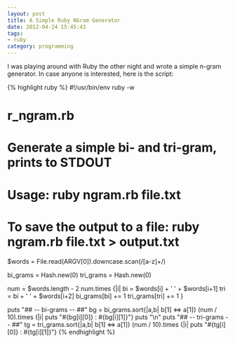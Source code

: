 ```yaml
---
layout: post
title: A Simple Ruby NGram Generator
date: 2012-04-24 15:45:43
tags:
- ruby
category: programming
---
```


I was playing around with Ruby the other night and wrote a simple n-gram generator. In case anyone is interested, here is the script:

{% highlight ruby %}
#!/usr/bin/env ruby -w
# r_ngram.rb
# Generate a simple bi- and tri-gram, prints to STDOUT
# Usage: ruby ngram.rb file.txt
# To save the output to a file: ruby ngram.rb file.txt > output.txt

$words = File.read(ARGV[0]).downcase.scan(/[a-z]+/)

bi_grams = Hash.new(0)
tri_grams = Hash.new(0)

num = $words.length - 2
num.times {|i|
  bi = $words[i] + ' ' + $words[i+1]
  tri = bi + ' ' + $words[i+2]
  bi_grams[bi] += 1
  tri_grams[tri] += 1
}

puts "## -- bi-grams -- ##"
bg = bi_grams.sort{|a,b| b[1] <=> a[1]}
(num / 10).times {|i| puts "#{bg[i][0]} : #{bg[i][1]}"}
puts "\n"
puts "## -- tri-grams -- ##"
tg = tri_grams.sort{|a,b| b[1] <=> a[1]}
(num / 10).times {|i| puts "#{tg[i][0]} : #{tg[i][1]}"}
{% endhighlight %}
